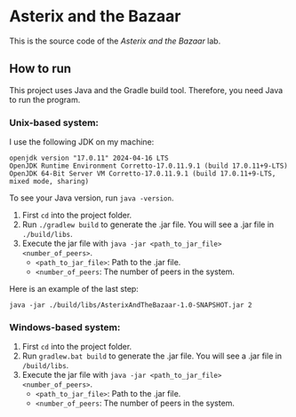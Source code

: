 # Asterix and the Bazaar

This is the source code of the *Asterix and the Bazaar* lab.

## How to run

This project uses Java and the Gradle build tool. Therefore, you need Java to run the program.

### Unix-based system:

I use the following JDK on my machine:

    openjdk version "17.0.11" 2024-04-16 LTS
    OpenJDK Runtime Environment Corretto-17.0.11.9.1 (build 17.0.11+9-LTS)
    OpenJDK 64-Bit Server VM Corretto-17.0.11.9.1 (build 17.0.11+9-LTS, mixed mode, sharing)

To see your Java version, run `java -version`.

1. First `cd` into the project folder.
2. Run `./gradlew build` to generate the .jar file. You will see a .jar file in `./build/libs`.
3. Execute the jar file with `java -jar <path_to_jar_file> <number_of_peers>`. 
   - `<path_to_jar_file>`: Path to the .jar file.
   - `<number_of_peers`: The number of peers in the system.

Here is an example of the last step:

    java -jar ./build/libs/AsterixAndTheBazaar-1.0-SNAPSHOT.jar 2

### Windows-based system:

1. First `cd` into the project folder.
2. Run `gradlew.bat build` to generate the .jar file. You will see a .jar file in `/build/libs`.
3. Execute the jar file with `java -jar <path_to_jar_file> <number_of_peers>`.
   - `<path_to_jar_file>`: Path to the .jar file.
   - `<number_of_peers`: The number of peers in the system.